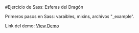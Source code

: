 #Ejercicio de Sass: Esferas del Dragón

Primeros pasos en Sass: varaibles, mixins, archivos "_example".

Link del demo: [View Demo](https://jenniferjara.github.io/sass-uno/ "Demo")